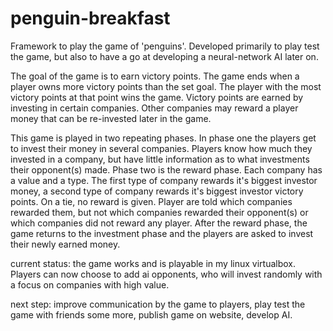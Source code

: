 # penguin-breakfast
Framework to play the game of 'penguins'. Developed primarily to play test the game, but also to have a go at developing a neural-network AI later on.

The goal of the game is to earn victory points. The game ends when a player owns more victory points than the set goal. The player with the most victory points at that point wins the game. Victory points are earned by investing in certain companies. Other companies may reward a player money that can be re-invested later in the game. 

This game is played in two repeating phases. In phase one the players get to invest their money in several companies. Players know how much they invested in a company, but have little information as to what investments their opponent(s) made. Phase two is the reward phase. Each company has a value and a type. The first type of company rewards it's biggest investor money, a second type of company rewards it's biggest investor victory points. On a tie, no reward is given. Player are told which companies rewarded them, but not which companies rewarded their opponent(s) or which companies did not reward any player. After the reward phase, the game returns to the investment phase and the players are asked to invest their newly earned money. 

current status: the game works and is playable in my linux virtualbox. Players can now choose to add ai opponents, who will invest randomly with a focus on companies with high value.

next step: improve communication by the game to players, play test the game with friends some more, publish game on website, develop AI. 

